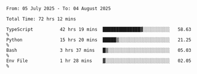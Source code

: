 <!--START_SECTION:waka-->

```abap
From: 05 July 2025 - To: 04 August 2025

Total Time: 72 hrs 12 mins

TypeScript          42 hrs 19 mins  ██████████████▓░░░░░░░░░░   58.63 %
Python              15 hrs 20 mins  █████▒░░░░░░░░░░░░░░░░░░░   21.25 %
Bash                3 hrs 37 mins   █▒░░░░░░░░░░░░░░░░░░░░░░░   05.03 %
Env File            1 hr 28 mins    ▓░░░░░░░░░░░░░░░░░░░░░░░░   02.05 %
```

<!--END_SECTION:waka-->
